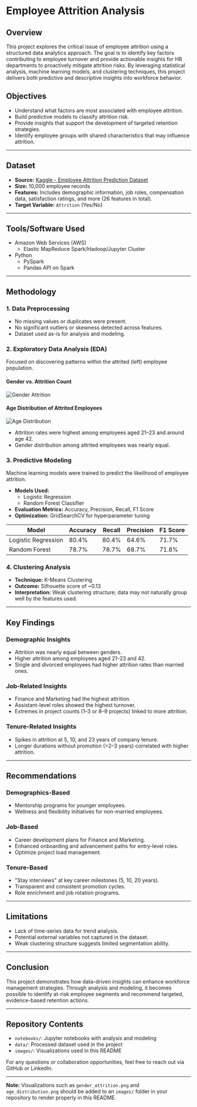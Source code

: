 # Employee Attrition Analysis

## Overview

This project explores the critical issue of employee attrition using a structured data analytics approach. The goal is to identify key factors contributing to employee turnover and provide actionable insights for HR departments to proactively mitigate attrition risks. By leveraging statistical analysis, machine learning models, and clustering techniques, this project delivers both predictive and descriptive insights into workforce behavior.


## Objectives

- Understand what factors are most associated with employee attrition.
- Build predictive models to classify attrition risk.
- Provide insights that support the development of targeted retention strategies.
- Identify employee groups with shared characteristics that may influence attrition.

---

## Dataset

- **Source:** [Kaggle - Employee Attrition Prediction Dataset](https://www.kaggle.com/)
- **Size:** 10,000 employee records
- **Features:** Includes demographic information, job roles, compensation data, satisfaction ratings, and more (26 features in total).
- **Target Variable:** `Attrition` (Yes/No)

---

## Tools/Software Used

- Amazon Web Services (AWS)
  - Elastic MapReduce Spark/Hadoop/Jupyter Cluster
- Python
  - PySpark
  - Pandas API on Spark

---

## Methodology

### 1. Data Preprocessing

- No missing values or duplicates were present.
- No significant outliers or skewness detected across features.
- Dataset used as-is for analysis and modeling.

### 2. Exploratory Data Analysis (EDA)

Focused on discovering patterns within the attrited (left) employee population.

#### Gender vs. Attrition Count
![Gender Attrition](images/gender_attrition.png)

#### Age Distribution of Attrited Employees
![Age Distribution](images/age_distribution.png)

- Attrition rates were highest among employees aged 21–23 and around age 42.
- Gender distribution among attrited employees was nearly equal.

### 3. Predictive Modeling

Machine learning models were trained to predict the likelihood of employee attrition.

- **Models Used:**  
  - Logistic Regression  
  - Random Forest Classifier
- **Evaluation Metrics:** Accuracy, Precision, Recall, F1 Score
- **Optimization:** GridSearchCV for hyperparameter tuning

| Model                | Accuracy | Recall | Precision | F1 Score |
|---------------------|----------|--------|-----------|----------|
| Logistic Regression | 80.4%    | 80.4%  | 64.6%     | 71.7%    |
| Random Forest       | 78.7%    | 78.7%  | 68.7%     | 71.8%    |

### 4. Clustering Analysis

- **Technique:** K-Means Clustering
- **Outcome:** Silhouette score of ~0.13
- **Interpretation:** Weak clustering structure; data may not naturally group well by the features used.

---

## Key Findings

### Demographic Insights

- Attrition was nearly equal between genders.
- Higher attrition among employees aged 21–23 and 42.
- Single and divorced employees had higher attrition rates than married ones.

### Job-Related Insights

- Finance and Marketing had the highest attrition.
- Assistant-level roles showed the highest turnover.
- Extremes in project counts (1–3 or 8–9 projects) linked to more attrition.

### Tenure-Related Insights

- Spikes in attrition at 5, 10, and 23 years of company tenure.
- Longer durations without promotion (>2–3 years) correlated with higher attrition.

---

## Recommendations

### Demographics-Based
- Mentorship programs for younger employees.
- Wellness and flexibility initiatives for non-married employees.

### Job-Based
- Career development plans for Finance and Marketing.
- Enhanced onboarding and advancement paths for entry-level roles.
- Optimize project load management.

### Tenure-Based
- "Stay interviews" at key career milestones (5, 10, 20 years).
- Transparent and consistent promotion cycles.
- Role enrichment and job rotation programs.

---

## Limitations

- Lack of time-series data for trend analysis.
- Potential external variables not captured in the dataset.
- Weak clustering structure suggests limited segmentation ability.

---

## Conclusion

This project demonstrates how data-driven insights can enhance workforce management strategies. Through analysis and modeling, it becomes possible to identify at-risk employee segments and recommend targeted, evidence-based retention actions.

---

## Repository Contents

- `notebooks/`: Jupyter notebooks with analysis and modeling
- `data/`: Processed dataset used in the project
- `images/`: Visualizations used in this README

For any questions or collaboration opportunities, feel free to reach out via GitHub or LinkedIn.

---

**Note:** Visualizations such as `gender_attrition.png` and `age_distribution.png` should be added to an `images/` folder in your repository to render properly in this README.

